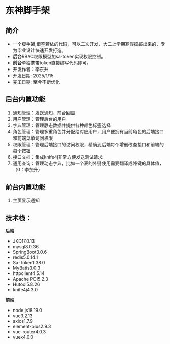 # 东神脚手架

## 简介

* 一个脚手架,借鉴若依的代码，可以二次开发，大二上学期寒假捣鼓出来的，专为毕业设计快速开发打造。
* **后台**RBAC权限模型加sa-token实现权限控制。
* **前台**单独携带token直接编写代码即可。
* 开发作者：李东升
* 开发日期: 2025/1/15
* 完工日期: 至今不断优化

## 后台内置功能

1. 通知管理：发送通知，前台回显
2. 用户管理：管理后台的用户
3. 字典管理：管理静态数据并提供各种颜色标签选择
4. 角色管理：管理多重角色并分配给对应用户，用户便拥有当前角色的后端接口和前端菜单访问权限
5. 权限管理：管理后端接口的访问权限，精确到后端每个增删改查接口和前端的每个按钮
6. 接口文档：集成knife4j非常方便发送测试请求
7. 通用查询：管理动态字典，比如一个表的外键使用需要翻译成外键的具体值，（0：李东升）

## 前台内置功能

1. 主页显示通知

## 技术栈：

**后端**

* JKD17.0.13
* mysql8.0.36
* SpringBoot3.0.6
* redis5.0.14.1
* Sa-Token1.38.0
* MyBatis3.0.3
* httpclient4.5.14
* Apache POI5.2.3
* Hutool5.8.26
* knife4j4.3.0

**前端**

* node.js18.19.0
* vue3.2.13
* axios1.7.9
* element-plus2.9.3
* vue-router4.0.3
* vuex4.0.0
